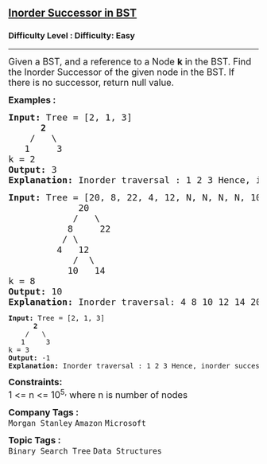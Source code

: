 <h2><a href="https://www.geeksforgeeks.org/problems/inorder-successor-in-bst/1">Inorder Successor in BST</a></h2><h3>Difficulty Level : Difficulty: Easy</h3><hr><div class="problems_problem_content__Xm_eO"><p><span style="font-size: 18px;">Given a BST, and a reference to a Node <strong>k</strong> in the BST. Find the Inorder Successor of the given node in the BST. </span><span style="font-size: 18px;">If there is no successor, return null value.</span>&nbsp;</p>
<p><span style="font-size: 18px;"><strong>Examples :</strong></span></p>
<pre><span style="font-size: 18px;"><strong>Input:</strong> Tree = [2, 1, 3]
&nbsp;     <strong>2</strong>
&nbsp;   /   \
<strong>   </strong>1     3
k = 2
<strong>Output: </strong>3 
<strong>Explanation:</strong> Inorder traversal : 1 2 3 Hence, inorder successor of 2 is 3.</span>
</pre>
<pre><span style="font-size: 18px;"><strong>Input:</strong> Tree = [20, 8, 22, 4, 12, N, N, N, N, 10, 14]
             20
&nbsp;           /   \
&nbsp;          8<strong>     </strong>22
&nbsp;         / \
&nbsp;        4   12
&nbsp;           /<strong>  </strong>\
&nbsp;          10   14
k = 8
<strong>Output: </strong>10<strong>
Explanation: </strong>Inorder traversal: 4 8 10 12 14 20 22. Hence, successor of 8 is 10.<br></span></pre>
<pre><strong>Input:</strong> Tree = [2, 1, 3]
&nbsp;     <strong>2</strong>
&nbsp;   /   \
<strong>   </strong>1     3
k = 3
<strong>Output: </strong>-1 
<strong>Explanation:</strong> Inorder traversal : 1 2 3 Hence, inorder successor of 3 is null.</pre>
<p><span style="font-size: 18px;"><strong>Constraints:</strong><br>1 &lt;= n &lt;= 10<sup>5</sup><sup>,</sup> where n is number of nodes</span></p></div><p><span style=font-size:18px><strong>Company Tags : </strong><br><code>Morgan Stanley</code>&nbsp;<code>Amazon</code>&nbsp;<code>Microsoft</code>&nbsp;<br><p><span style=font-size:18px><strong>Topic Tags : </strong><br><code>Binary Search Tree</code>&nbsp;<code>Data Structures</code>&nbsp;
